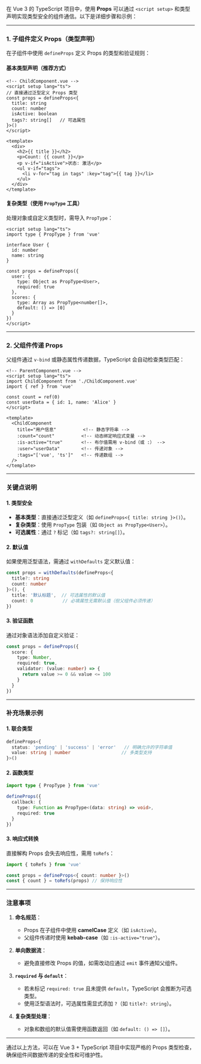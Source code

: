 在 Vue 3 的 TypeScript 项目中，使用 **Props** 可以通过 `<script setup>` 和类型声明实现类型安全的组件通信。以下是详细步骤和示例：

---

### 1. 子组件定义 Props（类型声明）

在子组件中使用 `defineProps` 定义 Props 的类型和验证规则：

#### 基本类型声明（推荐方式）
```vue
<!-- ChildComponent.vue -->
<script setup lang="ts">
// 直接通过泛型定义 Props 类型
const props = defineProps<{
  title: string
  count: number
  isActive: boolean
  tags?: string[]   // 可选属性
}>()
</script>

<template>
  <div>
    <h2>{{ title }}</h2>
    <p>Count: {{ count }}</p>
    <p v-if="isActive">状态: 激活</p>
    <ul v-if="tags">
      <li v-for="tag in tags" :key="tag">{{ tag }}</li>
    </ul>
  </div>
</template>
```

#### 复杂类型（使用 `PropType` 工具）
处理对象或自定义类型时，需导入 `PropType`：
```vue
<script setup lang="ts">
import type { PropType } from 'vue'

interface User {
  id: number
  name: string
}

const props = defineProps({
  user: {
    type: Object as PropType<User>,
    required: true
  },
  scores: {
    type: Array as PropType<number[]>,
    default: () => [0]
  }
})
</script>
```

---

### 2. 父组件传递 Props

父组件通过 `v-bind` 或静态属性传递数据，TypeScript 会自动检查类型匹配：

```vue
<!-- ParentComponent.vue -->
<script setup lang="ts">
import ChildComponent from './ChildComponent.vue'
import { ref } from 'vue'

const count = ref(0)
const userData = { id: 1, name: 'Alice' }
</script>

<template>
  <ChildComponent
    title="用户信息"          <!-- 静态字符串 -->
    :count="count"          <!-- 动态绑定响应式变量 -->
    :is-active="true"       <!-- 布尔值需用 v-bind（或 :） -->
    :user="userData"        <!-- 传递对象 -->
    :tags="['vue', 'ts']"   <!-- 传递数组 -->
  />
</template>
```

---

### 关键点说明

#### 1. 类型安全
- **基本类型**：直接通过泛型定义（如 `defineProps<{ title: string }>()`）。
- **复杂类型**：使用 `PropType` 包装（如 `Object as PropType<User>`）。
- **可选属性**：通过 `?` 标记（如 `tags?: string[]`）。

#### 2. 默认值
如果使用泛型语法，需通过 `withDefaults` 定义默认值：
```typescript
const props = withDefaults(defineProps<{
  title?: string
  count: number
}>(), {
  title: '默认标题',  // 可选属性的默认值
  count: 0           // 必填属性无需默认值（但父组件必须传递）
})
```

#### 3. 验证函数
通过对象语法添加自定义验证：
```typescript
const props = defineProps({
  score: {
    type: Number,
    required: true,
    validator: (value: number) => {
      return value >= 0 && value <= 100
    }
  }
})
```

---

### 补充场景示例

#### 1. 联合类型
```typescript
defineProps<{
  status: 'pending' | 'success' | 'error'   // 明确允许的字符串值
  value: string | number                   // 多类型支持
}>()
```

#### 2. 函数类型
```typescript
import type { PropType } from 'vue'

defineProps({
  callback: {
    type: Function as PropType<(data: string) => void>,
    required: true
  }
})
```

#### 3. 响应式转换
直接解构 Props 会失去响应性，需用 `toRefs`：
```typescript
import { toRefs } from 'vue'

const props = defineProps<{ count: number }>()
const { count } = toRefs(props) // 保持响应性
```

---

### 注意事项

1. **命名规范**：
   - Props 在子组件中使用 **camelCase** 定义（如 `isActive`）。
   - 父组件传递时使用 **kebab-case**（如 `:is-active="true"`）。

2. **单向数据流**：
   - 避免直接修改 Props 的值，如需改动应通过 `emit` 事件通知父组件。

3. **`required` 与 `default`**：
   - 若未标记 `required: true` 且未提供 `default`，TypeScript 会推断为可选类型。
   - 使用泛型语法时，可选属性需显式添加 `?`（如 `title?: string`）。

4. **复杂类型处理**：
   - 对象和数组的默认值需使用函数返回（如 `default: () => []`）。

---

通过以上方法，可以在 Vue 3 + TypeScript 项目中实现严格的 Props 类型检查，确保组件间数据传递的安全性和可维护性。